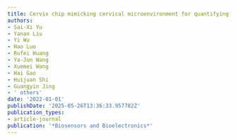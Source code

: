 ```yaml
---
title: Cervix chip mimicking cervical microenvironment for quantifying sperm locomotion
authors:
- Sai-Xi Yu
- Yanan Liu
- Yi Wu
- Hao Luo
- Rufei Huang
- Ya-Jun Wang
- Xuemei Wang
- Hai Gao
- Huijuan Shi
- Guangyin Jing
- ' others'
date: '2022-01-01'
publishDate: '2025-05-26T13:36:33.957782Z'
publication_types:
- article-journal
publication: '*Biosensors and Bioelectronics*'
---
```

